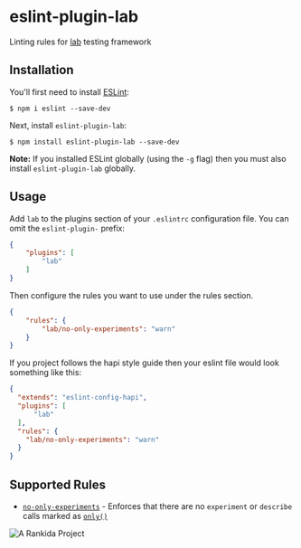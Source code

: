 # eslint-plugin-lab

Linting rules for [lab](https://github.com/hapijs/lab) testing framework

## Installation

You'll first need to install [ESLint](http://eslint.org):

```
$ npm i eslint --save-dev
```

Next, install `eslint-plugin-lab`:

```
$ npm install eslint-plugin-lab --save-dev
```

**Note:** If you installed ESLint globally (using the `-g` flag) then you must also install `eslint-plugin-lab` globally.

## Usage

Add `lab` to the plugins section of your `.eslintrc` configuration file. You can omit the `eslint-plugin-` prefix:

```json
{
    "plugins": [
        "lab"
    ]
}
```


Then configure the rules you want to use under the rules section.

```json
{
    "rules": {
        "lab/no-only-experiments": "warn"
    }
}
```

If you project follows the hapi style guide then your eslint file would look something like this:
```json
{
  "extends": "eslint-config-hapi",
  "plugins": [
      "lab"
  ],
  "rules": {
    "lab/no-only-experiments": "warn"
  }
}
```

## Supported Rules

* [`no-only-experiments`](docs/rules/no-only-experiments.md) - Enforces that there are no `experiment` or `describe` calls marked as [`only()`](https://github.com/hapijs/lab#usage)



![A Rankida Project](http://www.rankida.com/assets/logo/logo_small.png)

